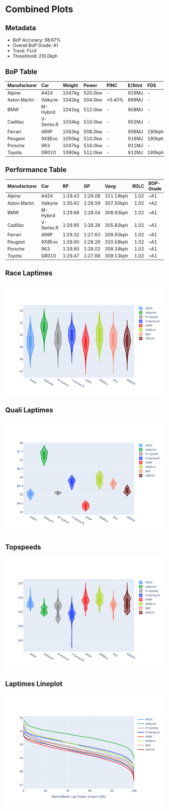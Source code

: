 # Combined Plots

## Metadata

- BoP Accuracy: 98.67%
- Overall BoP Grade: A1
- Track: FUJI
- Threshhold: 210.0kph

## BoP Table
| Manufacturer   | Car        | Weight   | Power   | PINC   | E/Stint   | FDS    |
|:---------------|:-----------|:---------|:--------|:-------|:----------|:-------|
| Alpine         | A424       | 1047kg   | 520.0kw | -      | 919MJ     | -      |
| Aston Martin   | Valkyrie   | 1042kg   | 504.0kw | +0.40% | 899MJ     | -      |
| BMW            | M-Hybrid   | 1041kg   | 512.0kw | -      | 908MJ     | -      |
| Cadillac       | V-Series.R | 1034kg   | 510.0kw | -      | 902MJ     | -      |
| Ferrari        | 499P       | 1063kg   | 508.0kw | -      | 906MJ     | 190kph |
| Peugeot        | 9X8Evo     | 1050kg   | 510.0kw | -      | 916MJ     | 190kph |
| Porsche        | 963        | 1047kg   | 516.0kw | -      | 911MJ     | -      |
| Toyota         | GR010      | 1080kg   | 512.0kw | -      | 912MJ     | 190kph |

## Performance Table
| Manufacturer   | Car        | RP      | QP      | Vavg      |   RDLC | BOP-Grade   | Match   |
|:---------------|:-----------|:--------|:--------|:----------|-------:|:------------|:--------|
| Alpine         | A424       | 1:29.43 | 1:28.08 | 311.14kph |   1.02 | ~A1         | 99.81%  |
| Aston Martin   | Valkyrie   | 1:30.62 | 1:28.59 | 307.50kph |   1.02 | +A2         | 93.26%  |
| BMW            | M-Hybrid   | 1:29.68 | 1:28.04 | 308.93kph |   1.02 | ~A1         | 99.96%  |
| Cadillac       | V-Series.R | 1:29.95 | 1:28.36 | 305.82kph |   1.02 | ~A1         | 99.62%  |
| Ferrari        | 499P       | 1:29.32 | 1:27.63 | 309.50kph |   1.02 | ~A1         | 99.19%  |
| Peugeot        | 9X8Evo     | 1:29.90 | 1:28.26 | 310.58kph |   1.02 | ~A1         | 97.87%  |
| Porsche        | 963        | 1:29.60 | 1:28.02 | 309.34kph |   1.02 | ~A1         | 99.87%  |
| Toyota         | GR010      | 1:29.47 | 1:27.68 | 309.13kph |   1.02 | ~A1         | 99.80%  |

## Race Laptimes
![Race Laptimes](images/race_violin.png)

## Quali Laptimes
![Quali Laptimes](images/quali_violin.png)

## Topspeeds
![Topspeeds](images/topspeed_violin.png)

## Laptimes Lineplot
![Laptimes Lineplot](images/laptime_line.png)

